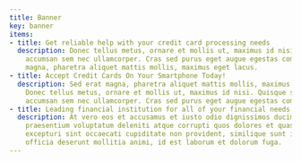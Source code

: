 ```yaml
---
title: Banner
key: banner
items:
- title: Get reliable help with your credit card processing needs
  description: Donec tellus metus, ornare et mollis ut, maximus id nisi. Quisque scelerisque
    accumsan sem nec ullamcorper. Cras sed purus eget augue egestas commodo. Sed erat
    magna, pharetra aliquet mattis mollis, maximus eget lacus.
- title: Accept Credit Cards On Your Smartphone Today!
  description: Sed erat magna, pharetra aliquet mattis mollis, maximus eget lacus.
    Donec tellus metus, ornare et mollis ut, maximus id nisi. Quisque scelerisque
    accumsan sem nec ullamcorper. Cras sed purus eget augue egestas commodo.
- title: Leading financial institution for all of your financial needs
  description: At vero eos et accusamus et iusto odio dignissimos ducimus qui blanditiis
    praesentium voluptatum deleniti atque corrupti quos dolores et quas molestias
    excepturi sint occaecati cupiditate non provident, similique sunt in culpa qui
    officia deserunt mollitia animi, id est laborum et dolorum fuga.
---
```



